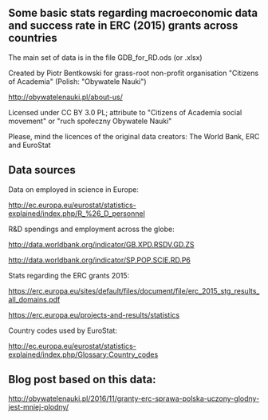 Some basic stats regarding macroeconomic data and success rate in ERC (2015) grants across countries
----------------------------------------------------------------------------------------------

The main set of data is in the file GDB_for_RD.ods (or .xlsx)

Created by Piotr Bentkowski for grass-root non-profit organisation "Citizens of Academia"
(Polish: "Obywatele Nauki")

http://obywatelenauki.pl/about-us/

Licensed under CC BY 3.0 PL; attribute to "Citizens of Academia social movement"
or "ruch społeczny Obywatele Nauki"

Please, mind the licences of the original data creators: The World Bank, ERC and EuroStat


Data sources
------------

Data on employed in science in Europe:

http://ec.europa.eu/eurostat/statistics-explained/index.php/R_%26_D_personnel

R&D spendings and employment across the globe:

http://data.worldbank.org/indicator/GB.XPD.RSDV.GD.ZS

http://data.worldbank.org/indicator/SP.POP.SCIE.RD.P6

Stats regarding the ERC grants 2015:

https://erc.europa.eu/sites/default/files/document/file/erc_2015_stg_results_all_domains.pdf

https://erc.europa.eu/projects-and-results/statistics

Country codes used by EuroStat:

http://ec.europa.eu/eurostat/statistics-explained/index.php/Glossary:Country_codes

Blog post based on this data:
----------------------------
http://obywatelenauki.pl/2016/11/granty-erc-sprawa-polska-uczony-glodny-jest-mniej-plodny/